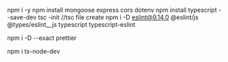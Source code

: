 npm i -y
npm install mongoose express cors dotenv
npm install typescript --save-dev
tsc -init //tsc file create
npm i -D eslint@9.14.0 @eslint/js @types/eslint\_\_js typescript typescript-eslint

npm i -D --exact prettier

npm i ts-node-dev
